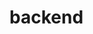# backend

<!-- //require('dotenv').config(); -->

<!-- module.exports = {
  development: {
    client: 'pg',
    connection: process.env.DB_URL,
    migrations: {
      directory: './database/migrations',
    },
    seeds: { directory: './database/seeds' },
    pool: {min: 2, max: 20}
  },

  testing: {
    client: 'pg',
    connection: process.env.DB_URL,
    migrations: {
      directory: './database/migrations',
    },
    seeds: { directory: './database/seeds' },
    pool: {min: 2, max: 20}
  },

  production: {
    client: 'pg',
    connection: process.env.DB_URL,
    migrations: {
      directory: './database/migrations',
    },
    seeds: { directory: './data/seeds' },
    pool: {min: 2, max: 20}
  },
}; -->